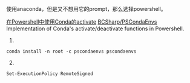 使用anaconda，但是又不想用它的prompt，那么选择powershell。


[在Powershell中使用Conda的activate](http://whimian.github.io/zai-powershellzhong-shi-yong-condade-activate.html)
[BCSharp/PSCondaEnvs](https://github.com/BCSharp/PSCondaEnvs)  Implementation of Conda's activate/deactivate functions in Powershell.

1. 
```
conda install -n root -c pscondaenvs pscondaenvs
```


2. 
```
Set-ExecutionPolicy RemoteSigned
```